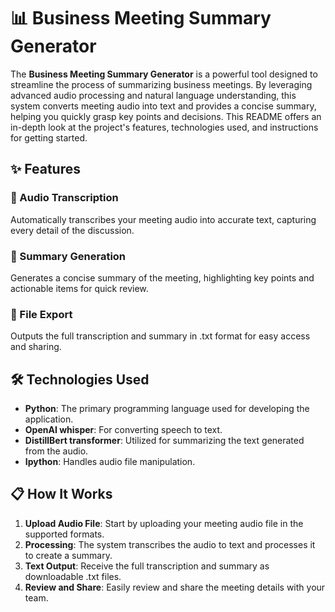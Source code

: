 # 📊 Business Meeting Summary Generator

The **Business Meeting Summary Generator** is a powerful tool designed to streamline the process of summarizing business meetings. By leveraging advanced audio processing and natural language understanding, this system converts meeting audio into text and provides a concise summary, helping you quickly grasp key points and decisions. This README offers an in-depth look at the project's features, technologies used, and instructions for getting started.

<!-- <img src="business-meeting-summary-generator-banner.jpeg" alt="Business Meeting Summary Generator Banner" width="300" height="200"> -->

## ✨ Features

### 🎤 Audio Transcription
Automatically transcribes your meeting audio into accurate text, capturing every detail of the discussion.

### 📑 Summary Generation
Generates a concise summary of the meeting, highlighting key points and actionable items for quick review.

### 💾 File Export
Outputs the full transcription and summary in .txt format for easy access and sharing.

<!--### 🔄 User-Friendly Interface
Provides an intuitive and easy-to-use interface, allowing you to upload audio and receive summaries effortlessly. -->

## 🛠️ Technologies Used

- **Python**: The primary programming language used for developing the application.
- **OpenAI whisper**: For converting speech to text.
- **DistillBert transformer**: Utilized for summarizing the text generated from the audio.
- **Ipython**: Handles audio file manipulation.

<!-- ![Tech Stack](https://via.placeholder.com/800x400.png?text=Technologies+Used) <!-- Replace with actual image -->

## 📋 How It Works

1. **Upload Audio File**: Start by uploading your meeting audio file in the supported formats.
2. **Processing**: The system transcribes the audio to text and processes it to create a summary.
3. **Text Output**: Receive the full transcription and summary as downloadable .txt files.
4. **Review and Share**: Easily review and share the meeting details with your team.

<!-- ![Process Flow](https://via.placeholder.com/1000x400.png?text=Process+Flow) <!-- Replace with actual image -->
